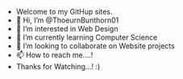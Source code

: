 - Welcome to my GitHup sites.
- 👋 Hi, I’m @ThoeurnBunthorn01
- 👀 I’m interested in Web Design
- 🌱 I’m currently learning Computer Science
- 💞️ I’m looking to collaborate on Website projects
- 📫 How to reach me....!
- Thanks for Watching...! :)

<!---
ThoeurnBunthorn01/ThoeurnBunthorn01 is a ✨ special ✨ repository because its `README.md` (this file) appears on your GitHub profile.
You can click the Preview link to take a look at your changes.
--->
